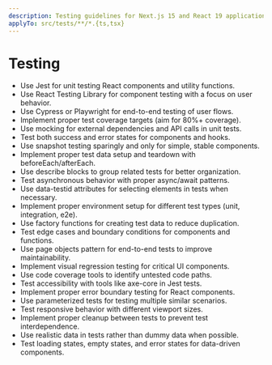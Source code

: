```yaml
---
description: Testing guidelines for Next.js 15 and React 19 applications, including unit testing, integration testing, and end-to-end testing strategies.
applyTo: src/tests/**/*.{ts,tsx}
---
```


# Testing

- Use Jest for unit testing React components and utility functions.
- Use React Testing Library for component testing with a focus on user behavior.
- Use Cypress or Playwright for end-to-end testing of user flows.
- Implement proper test coverage targets (aim for 80%+ coverage).
- Use mocking for external dependencies and API calls in unit tests.
- Test both success and error states for components and hooks.
- Use snapshot testing sparingly and only for simple, stable components.
- Implement proper test data setup and teardown with beforeEach/afterEach.
- Use describe blocks to group related tests for better organization.
- Test asynchronous behavior with proper async/await patterns.
- Use data-testid attributes for selecting elements in tests when necessary.
- Implement proper environment setup for different test types (unit, integration, e2e).
- Use factory functions for creating test data to reduce duplication.
- Test edge cases and boundary conditions for components and functions.
- Use page objects pattern for end-to-end tests to improve maintainability.
- Implement visual regression testing for critical UI components.
- Use code coverage tools to identify untested code paths.
- Test accessibility with tools like axe-core in Jest tests.
- Implement proper error boundary testing for React components.
- Use parameterized tests for testing multiple similar scenarios.
- Test responsive behavior with different viewport sizes.
- Implement proper cleanup between tests to prevent test interdependence.
- Use realistic data in tests rather than dummy data when possible.
- Test loading states, empty states, and error states for data-driven components.
